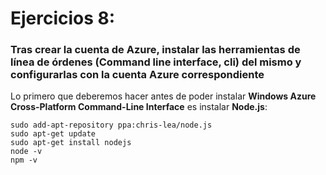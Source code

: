 # Ejercicios 8:
### Tras crear la cuenta de Azure, instalar las herramientas de línea de órdenes (Command line interface, cli) del mismo y configurarlas con la cuenta Azure correspondiente

Lo primero que deberemos hacer antes de poder instalar **Windows Azure Cross-Platform Command-Line Interface** es instalar **Node.js**:

```
sudo add-apt-repository ppa:chris-lea/node.js
sudo apt-get update
sudo apt-get install nodejs
node -v
npm -v
```


